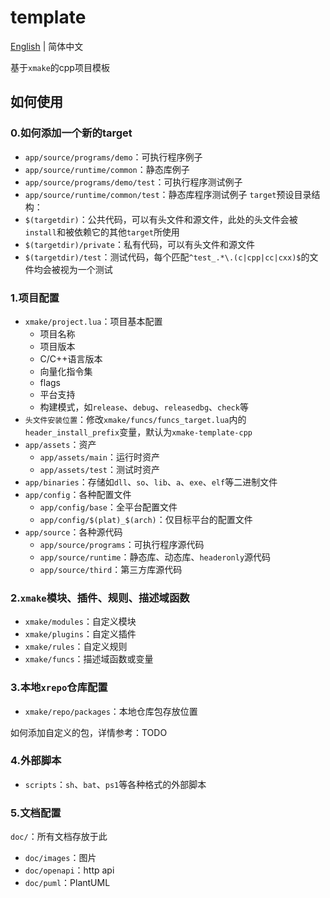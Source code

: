 # template
[English](./README-en.md) | 简体中文 </br>

基于`xmake`的cpp项目模板

## 如何使用

### 0.如何添加一个新的target
- `app/source/programs/demo`：可执行程序例子
- `app/source/runtime/common`：静态库例子
- `app/source/programs/demo/test`：可执行程序测试例子
- `app/source/runtime/common/test`：静态库程序测试例子
`target`预设目录结构：
- `$(targetdir)`：公共代码，可以有头文件和源文件，此处的头文件会被`install`和被依赖它的其他`target`所使用
- `$(targetdir)/private`：私有代码，可以有头文件和源文件
- `$(targetdir)/test`：测试代码，每个匹配`^test_.*\.(c|cpp|cc|cxx)$`的文件均会被视为一个测试

### 1.项目配置
- `xmake/project.lua`：项目基本配置
   - 项目名称
   - 项目版本
   - C/C++语言版本
   - 向量化指令集
   - flags
   - 平台支持
   - 构建模式，如`release`、`debug`、`releasedbg`、`check`等
- `头文件安装位置`：修改`xmake/funcs/funcs_target.lua`内的`header_install_prefix`变量，默认为`xmake-template-cpp`
- `app/assets`：资产
   - `app/assets/main`：运行时资产
   - `app/assets/test`：测试时资产
- `app/binaries`：存储如`dll`、`so`、`lib`、`a`、`exe`、`elf`等二进制文件
- `app/config`：各种配置文件
   - `app/config/base`：全平台配置文件
   - `app/config/$(plat)_$(arch)`：仅目标平台的配置文件
- `app/source`：各种源代码
   - `app/source/programs`：可执行程序源代码
   - `app/source/runtime`：静态库、动态库、`headeronly`源代码
   - `app/source/third`：第三方库源代码

### 2.`xmake`模块、插件、规则、描述域函数
- `xmake/modules`：自定义模块
- `xmake/plugins`：自定义插件
- `xmake/rules`：自定义规则
- `xmake/funcs`：描述域函数或变量

### 3.本地`xrepo`仓库配置
- `xmake/repo/packages`：本地仓库包存放位置

如何添加自定义的包，详情参考：TODO
### 4.外部脚本
- `scripts`：`sh`、`bat`、`ps1`等各种格式的外部脚本
### 5.文档配置
`doc/`：所有文档存放于此
- `doc/images`：图片
- `doc/openapi`：http api
- `doc/puml`：PlantUML
